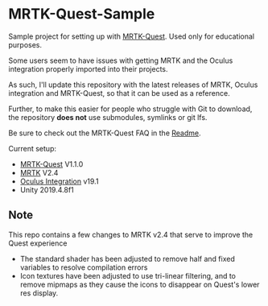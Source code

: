 # MRTK-Quest-Sample

Sample project for setting up with [MRTK-Quest](https://github.com/provencher/MRTK-Quest). Used only for educational purposes.

Some users seem to have issues with getting MRTK and the Oculus integration properly imported into their projects.

As such, I'll update this repository with the latest releases of MRTK, Oculus integration and MRTK-Quest, so that it can be used as a reference.

Further, to make this easier for people who struggle with Git to download, the repository **does not** use submodules, symlinks or git lfs.

Be sure to check out the MRTK-Quest FAQ in the [Readme](https://github.com/provencher/MRTK-Quest/blob/master/README.md).

Current setup:
- [MRTK-Quest](https://github.com/provencher/MRTK-Quest/releases/tag/v1.0.0) V1.1.0
- [MRTK](https://github.com/microsoft/MixedRealityToolkit-Unity) V2.4
- [Oculus Integration](https://assetstore.unity.com/packages/tools/integration/oculus-integration-82022) v19.1
- Unity 2019.4.8f1


## Note
This repo contains a few changes to MRTK v2.4 that serve to improve the Quest experience
- The standard shader has been adjusted to remove half and fixed variables to resolve compilation errors
- Icon textures have been adjusted to use tri-linear filtering, and to remove mipmaps as they cause the icons to disappear on Quest's lower res display.